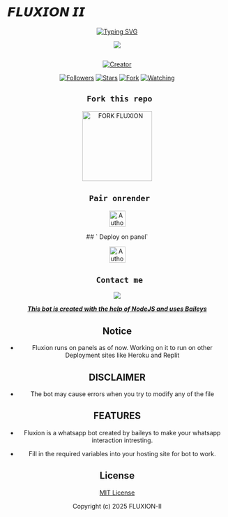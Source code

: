 # 𝙁𝙇𝙐𝙓𝙄𝙊𝙉 𝙄𝙄
<div align="center">
<a href="https://git.io/typing-svg"><img src="https://readme-typing-svg.demolab.com?font=Black+Ops+One&size=50&pause=1000&color=1BAFBAFF&center=true&width=910&height=100&lines=FLUXION-II;MULTI+DEVICE+WHATSAPP+BOT;CODED+BY+OSTYADO; ...;FLUXION II" alt="Typing SVG" /></a>
  </p>
  <p align="center">
<img src="https://files.catbox.moe/2zvckc.jpg"/>
</p>
  

<p align="center">
  <a href="#"><img src="http://readme-typing-svg.herokuapp.com?color=d1fa02&center=true&vCenter=true&multiline=false&lines=FLUXION+BAILEYS+WHATSAPP+BOT" alt="">
</p>
<p align="center">
<a href="#"><img title="Creator" src="https://img.shields.io/badge/Creator-OSTYADO-blue.svg?style=for-the-badge&logo=github"></a>
</p>
<p align="center">
<a href="https://github.com/OSTYADO?tab=followers"><img title="Followers" src="https://img.shields.io/github/followers/OSTYADO?label=Followers&style=social"></a>
<a href="https://github.com/OSTYADO/Fluxion-II/stargazers/"><img title="Stars" src="https://img.shields.io/github/stars/OSTYADO/Fluxion-II?&style=social"></a>
<a href="https://github.com/OSTYADO/Fluxion-II/network/members"><img title="Fork" src="https://img.shields.io/github/forks/OSTYADO/Fluxion-II?style=social"></a>
<a href="https://github.com/OSTYADO/Fluxion-II/watchers"><img title="Watching" src="https://img.shields.io/github/watchers/OSTYADO/Fluxion-II?label=Watching&style=social"></a>
</p>


## ` Fork this repo`
<p align="centre">
<a href="https://github.com/OSTYADO/Fluxion-II/fork"><img src="https://img.shields.io/badge/Fork%20Create-purple?style=for-the-badge&logo=github" alt="FORK FLUXION" width="160"></a>
<p/>

  
## ` Pair onrender`
<p align="centre">
<a href="https://fluxion-xmd.onrender.com"><img height= "37" title="Author" src="https://img.shields.io/badge/Session-green?style=for-the-badge&logo=render"></a>
<p/>
## ` Deploy on panel`
<p align="centre">
<a href="https://www.mediafire.com/file/eaffbrnntazk24f/𝕱𝖑𝖚𝖝𝖎𝖔𝖓+𝖎𝖎.zip/file"><img height= "37" title="Author" src="https://img.shields.io/badge/Downloadfile-orange?style=for-the-badge&logo=render"></a>
<p/>

 

## ` Contact me`

<p align="center">

<a href="https://api.whatsapp.com/send?phone=254713358303&text=Hello+Ostyado+there+is+an+issue..."><img src="https://img.shields.io/badge/Contact-25D366?style=for-the-badge&logo=whatsapp&logoColor=white" />


***This bot is created with the help of NodeJS and uses [Baileys](https://github.com/whiskeysockets/Baileys)***
## Notice
- Fluxion runs on panels as of now. Working on it to run on other Deployment sites like Heroku and Replit

## DISCLAIMER
- The bot may cause errors when you try to modify any of the file

## FEATURES
- Fluxion is a whatsapp bot created by baileys to make your whatsapp interaction intresting.


             

- Fill in the required variables into your hosting site for bot to work.
 </h2>
     

    
 





## License

[MIT License](https://github.com/OSTYADO/Fluxion-II/blob/main/LICENSE)

Copyright (c) 2025 FLUXION-II

